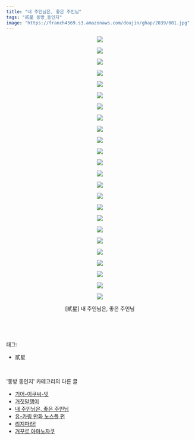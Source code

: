 ```yaml
---
title: "내 주인님은, 좋은 주인님"
tags: "貳星 동방_동인지"
image: "https://franch4569.s3.amazonaws.com/doujin/ghap/2039/001.jpg"
---
```

<div class="article">
<p style="text-align: center; clear: none; float: none;"><img src="{{ site.imgserver2 }}/ghap/2039/001.jpg"/></p>
<p style="text-align: center; clear: none; float: none;"><img src="{{ site.imgserver2 }}/ghap/2039/002.jpg"/></p>
<p style="text-align: center; clear: none; float: none;"><img src="{{ site.imgserver2 }}/ghap/2039/003.jpg"/></p>
<p style="text-align: center; clear: none; float: none;"><img src="{{ site.imgserver2 }}/ghap/2039/004.jpg"/></p>
<p style="text-align: center; clear: none; float: none;"><img src="{{ site.imgserver2 }}/ghap/2039/005.jpg"/></p>
<p style="text-align: center; clear: none; float: none;"><img src="{{ site.imgserver2 }}/ghap/2039/006.jpg"/></p>
<p style="text-align: center; clear: none; float: none;"><img src="{{ site.imgserver2 }}/ghap/2039/007.jpg"/></p>
<p style="text-align: center; clear: none; float: none;"><img src="{{ site.imgserver2 }}/ghap/2039/008.jpg"/></p>
<p style="text-align: center; clear: none; float: none;"><img src="{{ site.imgserver2 }}/ghap/2039/009.jpg"/></p>
<p style="text-align: center; clear: none; float: none;"><img src="{{ site.imgserver2 }}/ghap/2039/010.jpg"/></p>
<p style="text-align: center; clear: none; float: none;"><img src="{{ site.imgserver2 }}/ghap/2039/011.jpg"/></p>
<p style="text-align: center; clear: none; float: none;"><img src="{{ site.imgserver2 }}/ghap/2039/012.jpg"/></p>
<p style="text-align: center; clear: none; float: none;"><img src="{{ site.imgserver2 }}/ghap/2039/013.jpg"/></p>
<p style="text-align: center; clear: none; float: none;"><img src="{{ site.imgserver2 }}/ghap/2039/014.jpg"/></p>
<p style="text-align: center; clear: none; float: none;"><img src="{{ site.imgserver2 }}/ghap/2039/015.jpg"/></p>
<p style="text-align: center; clear: none; float: none;"><img src="{{ site.imgserver2 }}/ghap/2039/016.jpg"/></p>
<p style="text-align: center; clear: none; float: none;"><img src="{{ site.imgserver2 }}/ghap/2039/017.jpg"/></p>
<p style="text-align: center; clear: none; float: none;"><img src="{{ site.imgserver2 }}/ghap/2039/018.jpg"/></p>
<p style="text-align: center; clear: none; float: none;"><img src="{{ site.imgserver2 }}/ghap/2039/019.jpg"/></p>
<p style="text-align: center; clear: none; float: none;"><img src="{{ site.imgserver2 }}/ghap/2039/020.jpg"/></p>
<p style="text-align: center; clear: none; float: none;"><img src="{{ site.imgserver2 }}/ghap/2039/021.jpg"/></p>
<p style="text-align: center; clear: none; float: none;"><img src="{{ site.imgserver2 }}/ghap/2039/022.jpg"/></p>
<p style="text-align: center; clear: none; float: none;"><img src="{{ site.imgserver2 }}/ghap/2039/023.jpg"/></p>
<p style="text-align: center; clear: none; float: none;"><img src="{{ site.imgserver2 }}/ghap/2039/024.jpg"/></p>
<p style="text-align: center; clear: none; float: none;">[貳星] 내 주인님은, 좋은 주인님</p>
<p><br/></p>
</div><br/>
<div class="tagTrail">
<p>태그: </p>
<ul>
<li>貳星</li>
</ul>
</div><br/>
<div class="another">
<p>'동방 동인지' 카테고리의 다른 글</p>
<ul>
<li><a href="/ghap_2041">기어-이쿠씨-잇</a></li>
<li><a href="/ghap_2040">거짓말쟁이</a></li>
<li><a href="/ghap_2039">내 주인님은, 좋은 주인님</a></li>
<li><a href="/ghap_2038">유-카링 만화 노스폴 편</a></li>
<li><a href="/ghap_2037">리지파라!</a></li>
<li><a href="/ghap_2036">거꾸로 아마노자쿠</a></li>
</ul>
</div><br/>
<div class="cb_module cb_fluid">
<div class="cb_wrt cb_profile">
</div><!-- commentList close -->
</div><br/>
